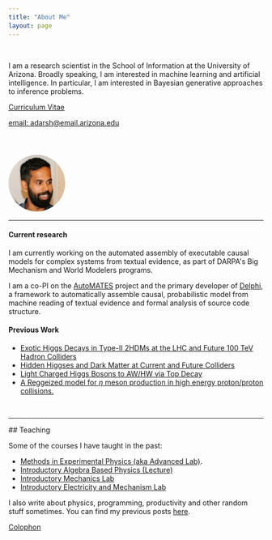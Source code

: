 ```yaml
---
title: "About Me"
layout: page
---
```


<div class="row">
<div class="col-sm-8">
</br>

I am a research scientist in the School of Information at the University of
Arizona. Broadly speaking, I am interested in machine learning and artificial
intelligence. In particular, I am interested in Bayesian generative approaches
to inference problems.

[Curriculum Vitae](/assets/cv_adarsh.pdf)

[email: adarsh@email.arizona.edu](mailto:adarsh@email.arizona.edu)

</br>
</div>
  <div class="col-sm-4">
  <img style="height: 7rem;
      width: 7rem;
      object-fit:cover;
      border-radius:50%;
      margin-top: 1.5rem;"
    src="/assets/photo.jpg"/>
</div>
</div>

<hr class="featurette-divider">

#### Current research
I am currently working on the automated assembly of executable causal models for
complex systems from textual evidence, as part of DARPA's Big Mechanism and
World Modelers programs.

I am a co-PI on the [AutoMATES](https://ml4ai.github.io/automates) project and
the primary developer of [Delphi](https://github.com/ml4ai/delphi), a
framework to automatically assemble causal, probabilistic model from machine
reading of textual evidence and formal analysis of source code structure.

#### Previous Work

* [Exotic Higgs Decays in Type-II 2HDMs at the LHC and Future 100 TeV Hadron Colliders](https://arxiv.org/abs/1812.01633)
* [Hidden Higgses and Dark Matter at Current and Future Colliders](http://arizona.openrepository.com/arizona/handle/10150/624536)
* [Light Charged Higgs Bosons to AW/HW via Top Decay](https://link.springer.com/article/10.1007%2FJHEP11%282015%29051)
* [A Reggeized model for *η* meson production in high energy proton/proton
    collisions. ](/assets/reedthesis.pdf)

</br>
<hr class="featurette-divider">
## Teaching

Some of the courses I have taught in the past:

* [Methods in Experimental Physics (aka Advanced Lab)](/teaching/phys381/).
* [Introductory Algebra Based Physics (Lecture)](/teaching/phys102/)
* [Introductory Mechanics Lab](/teaching/phys141/)
* [Introductory Electricity and Mechanism Lab](/teaching/phys241/)

I also write about physics, programming, productivity and other random stuff
sometimes. You can find my previous posts [here](/notes/).

[Colophon](https://typekit.com/colophons/teo1mav)
